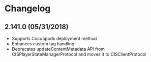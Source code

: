 # Changelog

## 2.141.0 (05/31/2018)
* Supports Cocoapods deployment method
* Enhances custom tag handling
* Deprecates updateContentMetadata API from CISPlayerStateManagerProtocol and moves it to CISClientProtocol
